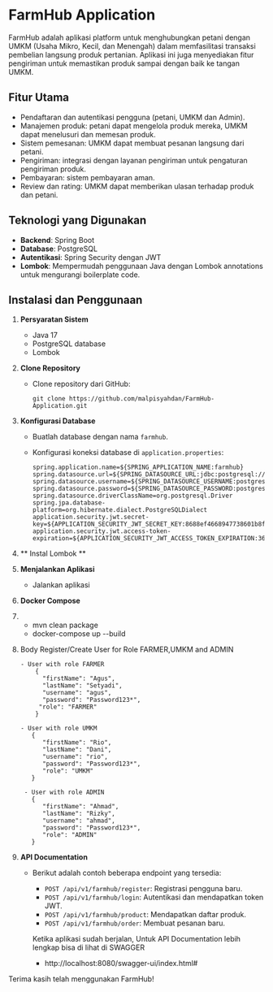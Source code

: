 # FarmHub Application

FarmHub adalah aplikasi platform untuk menghubungkan petani dengan UMKM (Usaha Mikro, Kecil, dan Menengah) dalam memfasilitasi transaksi pembelian langsung produk pertanian. Aplikasi ini juga menyediakan fitur pengiriman untuk memastikan produk sampai dengan baik ke tangan UMKM.

## Fitur Utama

- Pendaftaran dan autentikasi pengguna (petani, UMKM dan Admin).
- Manajemen produk: petani dapat mengelola produk mereka, UMKM dapat menelusuri dan memesan produk.
- Sistem pemesanan: UMKM dapat membuat pesanan langsung dari petani.
- Pengiriman: integrasi dengan layanan pengiriman untuk pengaturan pengiriman produk.
- Pembayaran: sistem pembayaran aman.
- Review dan rating: UMKM dapat memberikan ulasan terhadap produk dan petani.

## Teknologi yang Digunakan

- **Backend**: Spring Boot
- **Database**: PostgreSQL
- **Autentikasi**: Spring Security dengan JWT
- **Lombok**: Mempermudah penggunaan Java dengan Lombok annotations untuk mengurangi boilerplate code.

## Instalasi dan Penggunaan

1. **Persyaratan Sistem**
   - Java 17
   - PostgreSQL database
   - Lombok

2. **Clone Repository**
   - Clone repository dari GitHub:

     ```
     git clone https://github.com/malpisyahdan/FarmHub-Application.git
     ```

3. **Konfigurasi Database**
   - Buatlah database dengan nama `farmhub`.
   - Konfigurasi koneksi database di `application.properties`:

     ```
     spring.application.name=${SPRING_APPLICATION_NAME:farmhub}
     spring.datasource.url=${SPRING_DATASOURCE_URL:jdbc:postgresql://localhost:5432/farmhub}
     spring.datasource.username=${SPRING_DATASOURCE_USERNAME:postgres}
     spring.datasource.password=${SPRING_DATASOURCE_PASSWORD:postgres}
     spring.datasource.driverClassName=org.postgresql.Driver
     spring.jpa.database-platform=org.hibernate.dialect.PostgreSQLDialect
     application.security.jwt.secret-key=${APPLICATION_SECURITY_JWT_SECRET_KEY:8688ef4668947738601b8f5d6754498fa28c7d8178b7a151c912c3b30dd7ed6d}
     application.security.jwt.access-token-expiration=${APPLICATION_SECURITY_JWT_ACCESS_TOKEN_EXPIRATION:3600000}
     
     ```
4. ** Instal Lombok **

5. **Menjalankan Aplikasi**
   - Jalankan aplikasi
  
6. **Docker Compose**
7.     
    - mvn clean package
    - docker-compose up --build
  
8. Body Register/Create User for Role FARMER,UMKM and ADMIN
    ```
    - User with role FARMER
        {
          "firstName": "Agus",
          "lastName": "Setyadi",
          "username": "agus",
          "password": "Password123*",
         "role": "FARMER"
        }

    - User with role UMKM
       {
          "firstName": "Rio",
          "lastName": "Dani",
          "username": "rio",
          "password": "Password123*",
          "role": "UMKM"
       }
    
     - User with role ADMIN
       {
          "firstName": "Ahmad",
          "lastName": "Rizky",
          "username": "ahmad",
          "password": "Password123*",
          "role": "ADMIN"
       }
    ```
   
9. **API Documentation**
   - Berikut adalah contoh beberapa endpoint yang tersedia:
     - `POST /api/v1/farmhub/register`: Registrasi pengguna baru.
     - `POST /api/v1/farmhub/login`: Autentikasi dan mendapatkan token JWT.
     - `POST /api/v1/farmhub/product`: Mendapatkan daftar produk.
     - `POST /api/v1/farmhub/order`: Membuat pesanan baru.
    
     Ketika aplikasi sudah berjalan, Untuk API Documentation lebih lengkap bisa di lihat di SWAGGER
     -  http://localhost:8080/swagger-ui/index.html#

Terima kasih telah menggunakan FarmHub!


